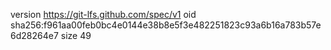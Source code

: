 version https://git-lfs.github.com/spec/v1
oid sha256:f961aa00feb0bc4e0144e38b8e5f3e482251823c93a6b16a783b57e6d28264e7
size 49

